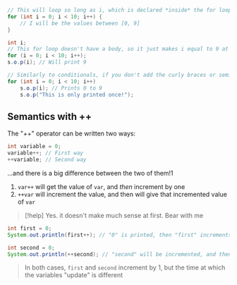 
```java
// This will loop so long as i, which is declared *inside* the for loop, is less than 10. If it isn't, the loop will not continue.
for (int i = 0; i < 10; i++) {
	// I will be the values between [0, 9]
}
```

```java
int i;
// This for loop doesn't have a body, so it just makes i equal to 9 at the end of the loop.
for (i = 0; i < 10; i++);
s.o.p(i); // Will print 9
```

```java
// Similarly to conditionals, if you don't add the curly braces or semicolon, it will only loop the line right after it.
for (int i = 0; i < 10; i++)
	s.o.p(i); // Prints 0 to 9
	s.o.p("This is only printed once!");
```

## Semantics with ++
The "++" operator can be written two ways:
```java
int variable = 0;
variable++; // First way
++variable; // Second way
```
...and there is a big difference between the two of them!1
1. `var++` will get the value of `var`, and *then* increment by one
2. `++var` will increment the value, and then will give that incremented value of `var`
>[!help] Yes. it doesn't make much sense at first. Bear with me

```java
int first = 0;
System.out.println(first++); // "0" is printed, then "first" increments by 1. 

int second = 0;
System.out.println(++second); // "second" will be incremented, and then "1" is printed.
```
>In both cases, `first` and `second` increment by 1, but the time at which the variables "update" is different

